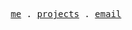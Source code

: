 <p align="center">
  <samp>
    <a href="https://joshualean.com">me</a> .
    <a href="https://joshualean.com/stuff">projects</a> .
    <a href="mailto:joshualeanjw@gmail.com">email</a>
  </samp>
</p>
